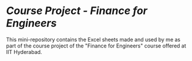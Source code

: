 # _Course Project - Finance for Engineers_
This mini-repository contains the Excel sheets made and used by me as part of the course project of the "Finance for Engineers" course offered at IIT Hyderabad.
